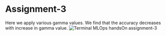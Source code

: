 # Assignment-3

Here we apply various gamma values. We find that the accuracy decreases with increase in gamma value.
![Terminal](https://github.com/dhritippaul/mnist-example/blob/feature/assignment3/Screenshot%202021-09-10%20231246.png)
MLOps handsOn assignment-3
